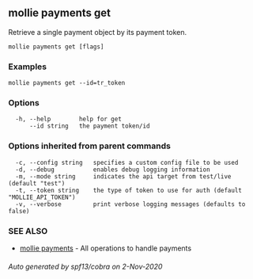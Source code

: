 ## mollie payments get

Retrieve a single payment object by its payment token.

```
mollie payments get [flags]
```

### Examples

```
mollie payments get --id=tr_token
```

### Options

```
  -h, --help        help for get
      --id string   the payment token/id
```

### Options inherited from parent commands

```
  -c, --config string   specifies a custom config file to be used
  -d, --debug           enables debug logging information
  -m, --mode string     indicates the api target from test/live (default "test")
  -t, --token string    the type of token to use for auth (default "MOLLIE_API_TOKEN")
  -v, --verbose         print verbose logging messages (defaults to false)
```

### SEE ALSO

* [mollie payments](mollie_payments.md)	 - All operations to handle payments

###### Auto generated by spf13/cobra on 2-Nov-2020
